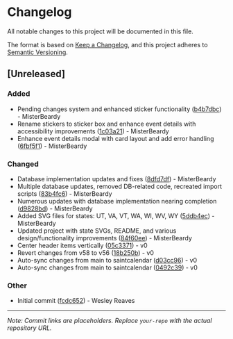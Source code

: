 # Changelog

All notable changes to this project will be documented in this file.

The format is based on [Keep a Changelog](https://keepachangelog.com/en/1.0.0/),
and this project adheres to [Semantic Versioning](https://semver.org/spec/v2.0.0.html).

## [Unreleased]

### Added
- Pending changes system and enhanced sticker functionality ([b4b7dbc](https://github.com/your-repo/commit/b4b7dbc)) - MisterBeardy
- Rename stickers to sticker box and enhance event details with accessibility improvements ([1c03a21](https://github.com/your-repo/commit/1c03a21)) - MisterBeardy
- Enhance event details modal with card layout and add error handling ([6fbf5f1](https://github.com/your-repo/commit/6fbf5f1)) - MisterBeardy

### Changed
- Database implementation updates and fixes ([8dfd7df](https://github.com/your-repo/commit/8dfd7df)) - MisterBeardy
- Multiple database updates, removed DB-related code, recreated import scripts ([83b4fc6](https://github.com/your-repo/commit/83b4fc6)) - MisterBeardy
- Numerous updates with database implementation nearing completion ([d9828bd](https://github.com/your-repo/commit/d9828bd)) - MisterBeardy
- Added SVG files for states: UT, VA, VT, WA, WI, WV, WY ([5ddb4ec](https://github.com/your-repo/commit/5ddb4ec)) - MisterBeardy
- Updated project with state SVGs, README, and various design/functionality improvements ([84f60ee](https://github.com/your-repo/commit/84f60ee)) - MisterBeardy
- Center header items vertically ([05c3371](https://github.com/your-repo/commit/05c3371)) - v0
- Revert changes from v58 to v56 ([18b250b](https://github.com/your-repo/commit/18b250b)) - v0
- Auto-sync changes from main to saintcalendar ([d03cc96](https://github.com/your-repo/commit/d03cc96)) - v0
- Auto-sync changes from main to saintcalendar ([0492c39](https://github.com/your-repo/commit/0492c39)) - v0

### Other
- Initial commit ([fcdc652](https://github.com/your-repo/commit/fcdc652)) - Wesley Reaves

---

*Note: Commit links are placeholders. Replace `your-repo` with the actual repository URL.*